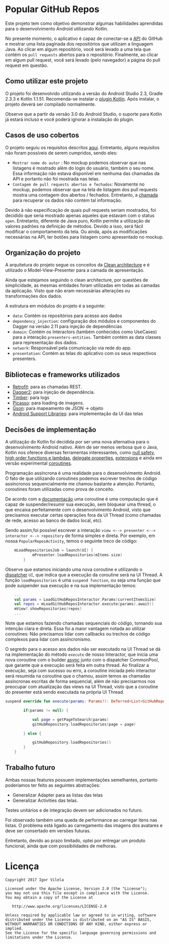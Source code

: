 # Popular GitHub Repos

Este projeto tem como objetivo demonstrar algumas habilidades aprendidas para o desenvolvimento Android utilizando Kotlin.

No presente momento, o aplicativo é capaz de conectar-se a [API](https://developer.github.com/v3/) do GitHub e mostrar uma lista paginada dos repositórios que utilizam a linguagem Java. Ao clicar em algum repositório, você será levado a uma tela que contém os `pull requests` abertos para o repositório. Finalmente, ao clicar em algum pull request, você será levado (pelo navegador) a página do pull request em questão.

## Como utilizar este projeto

O projeto foi desenvolvido utilizando a versão do Android Studio 2.3, Gradle 2.3.3 e Kotlin 1.1.51. Recomenda-se instalar o [plugin Kotlin](https://kotlinlang.org/docs/tutorials/kotlin-android.html). Após instalar, o projeto deverá ser compilado normalmente. 

Observe que a partir da versão 3.0 do Android Studio, o suporte para Kotlin já estará incluso e você poderá ignorar a instalação do plugin.

## Casos de uso cobertos

O projeto seguiu os requisitos descritos [aqui](https://github.com/appprova/desafio-mobile-android/blob/master/README.md). Entretanto, alguns requisitos não foram possíveis de serem cumpridos, sendo eles:

- `Mostrar nome do autor` : No mockup podemos observar que nas listagens é mostrado além do login do usuário, também o seu nome. Essa informação não estava disponível em nenhuma das chamadas da API e portanto não foi mostrada nas telas.
- `Contagem de pull requests abertos e fechados`: Novamente no mockup, podemos observar que na tela de listagem dos pull requests mostra uma contagem dos abertos / fechados. Entretanto, a [chamada](https://developer.github.com/v3/pulls/#list-pull-requests) para recuperar os dados não contém tal informação.

Devido à não especificação de quais pull requests seriam mostrados, foi decidido que seria mostrado apenas aqueles que estavam com o status `open`. Entretanto, diferente de Java puro, Kotlin permite a utilização de valores padrões na definição de métodos. Devido a isso, será fácil modificar o comportamento da tela. Ou ainda, após as modificações necessárias na API, ter botões para listagem como apresentado no mockup.

## Organização do projeto

A arquitetura do projeto segue os conceitos da [Clean architecture](https://8thlight.com/blog/uncle-bob/2012/08/13/the-clean-architecture.html) e é utilizado o Model-View-Presenter para a camada de apresentação.

Ainda que estejamos seguindo o clean architecture, por questões de simplicidade, as mesmas entidades foram utilizadas em todas as camadas da aplicação. Visto que não eram necessárias alterações ou transformações dos dados.

A estrutura em módulos do projeto é a seguinte:

- `data`: Contém os repositórios para acesso aos dados
- `dependency_injection`: configuração dos módulos e componentes do Dagger na versão 2.11 para injeção de dependências
- `domain`: Contém os Interactors (também conhecidos como UseCases) para a interação `presenters-entities`. Também contém as data classes para representação dos dados.
- `network`: Responsável pela comunicação via rede do app.
- `presentation`: Contém as telas do aplicativo com os seus respectivos presenters.

## Bibliotecas e frameworks utilizados

- [Retrofit](http://square.github.io/retrofit/): para as chamadas REST.
- [Dagger2](https://github.com/google/dagger): para injeção de dependência.
- [Timber](https://github.com/JakeWharton/timber): para logs
- [Picasso](https://github.com/square/picasso): para loading de imagens.
- [Gson](https://github.com/google/gson): para mapeamento de JSON -> objeto
- [Android Support Libraries](https://developer.android.com/topic/libraries/support-library/index.html): para implementação da UI das telas

## Decisões de implementação

A utilização do Kotlin foi decidida por ser uma nova alternativa para o desenvolvimento Android nativo. Além de ser menos verbosa que o Java, Kotlin nos oferece diversas ferramentas interessantes, como [null safety](https://kotlinlang.org/docs/reference/null-safety.html), [high order functions e lambdas](https://kotlinlang.org/docs/reference/lambdas.html), [delegate properties](https://kotlinlang.org/docs/reference/delegated-properties.html), [extensions](https://kotlinlang.org/docs/reference/extensions.html) e ainda em versão experimental [coroutines](https://github.com/Kotlin/kotlinx.coroutines).

Programação assíncrona é uma realidade para o desenvolvimento Android. O fato de que utilizando coroutines podemos escrever trechos de código assíncronos sequencialmente me chamou bastante a atenção. Portanto, coroutines foram utilizadas como prova de conceito.

De acordo com a [documentação](https://kotlinlang.org/docs/reference/coroutines.html) uma coroutine é uma computação que é capaz de suspender/resumir sua execução, sem bloquear uma thread, o que encaixa perfeitamente com o desenvolvimento Android, visto que precisamos executar certas operações fora da UI Thread (como chamadas de rede, acesso ao banco de dados local, etc).

Sendo assim,foi possível escrever a interação `view <--> presenter <--> interactor <--> repository` de forma simples e direta. Por exemplo, em nossa `PopularReposActivity`, temos o seguinte treco de código:

```kotlin
    mLoadRepositoriesJob = launch(UI) {
            mPresenter.loadRepositories(mItems.size)
        }

```
Observe que estamos iniciando uma nova coroutine e utilizando o [dispatcher](https://github.com/Kotlin/kotlinx.coroutines/blob/master/coroutines-guide.md#dispatchers-and-threads) `UI`, que indica que a execução da coroutine será na UI Thread. A função `loadRepositories` é uma `suspend function`, ou seja uma função que pode suspender sua execução e na sua implementação temos: 

```kotlin
    ...
    val params = LoadGitHubReposInteractor.Params(currentItemsSize)
    val repos = mLoadGitHubReposInteractor.execute(params).await()
    mView?.showRepositories(repos)
    ...
```
Note que estamos fazendo chamadas sequenciais do código, tornando sua intenção clara e direta. Essa foi a maior vantagem notada ao utilizar coroutines: Não precisamos lidar com callbacks ou trechos de código complexos para lidar com assíncronismo.

O segredo para o acesso aos dados não ser executado na UI Thread se dá na implementação do método `execute` de nosso Interactor, que inicia uma nova coroutine com o builder [async](https://github.com/Kotlin/kotlinx.coroutines/blob/master/coroutines-guide.md#concurrent-using-async) junto com o dispatcher CommonPool, que garante que a execução será feita em outra thread. Ao finalizar a execução, seja com sucesso ou erro, a coroutine iniciada pelo interactor será resumida na coroutine que o chamou, assim temos as chamadas assíncronas escritas de forma sequencial, além de não precisarmos nos preocupar com atualização das views na  UI Thread, visto que a coroutine do presenter está sendo executada na própria UI Thread.

```kotlin
suspend override fun execute(params: Params?): Deferred<List<GitHubRepo>> = async(CommonPool) {

        if(params != null) {

            val page = getPageToSearch(params)
            gitHubRepository.loadRepositories(page = page)

        } else {

            gitHubRepository.loadRepositories()
        }
    }
```

## Trabalho futuro

Ambas nossas features possuem implementações semelhantes, portanto poderiamos ter feito as seguintes abstrações:
- Generalizar Adapter para as listas das telas
- Generalizar Activities das telas.

Testes unitários e de integração devem ser adicionados no futuro.

Foi observado também uma queda de performance ao carregar itens nas listas. O problema está ligado ao carregamento das imagens dos avatares e deve ser consertado em versões futuras.

Entretanto, devido ao prazo limitado, optei por entregar um produto funcional, ainda que com possibilidades de melhoras.

# Licença

    Copyright 2017 Igor Vilela

    Licensed under the Apache License, Version 2.0 (the "License");
    you may not use this file except in compliance with the License.
    You may obtain a copy of the License at

       http://www.apache.org/licenses/LICENSE-2.0

    Unless required by applicable law or agreed to in writing, software
    distributed under the License is distributed on an "AS IS" BASIS,
    WITHOUT WARRANTIES OR CONDITIONS OF ANY KIND, either express or implied.
    See the License for the specific language governing permissions and
    limitations under the License.
